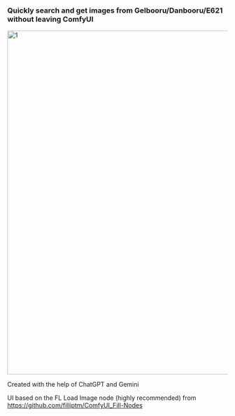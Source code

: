 ### Quickly search and get images from Gelbooru/Danbooru/E621 without leaving ComfyUI

<img width="1753" height="787" alt="1" src="https://github.com/user-attachments/assets/f9fd7672-02a6-4b53-945a-7a0468569f42" />

Created with the help of ChatGPT and Gemini

UI based on the FL Load Image node (highly recommended) from https://github.com/filliptm/ComfyUI_Fill-Nodes

